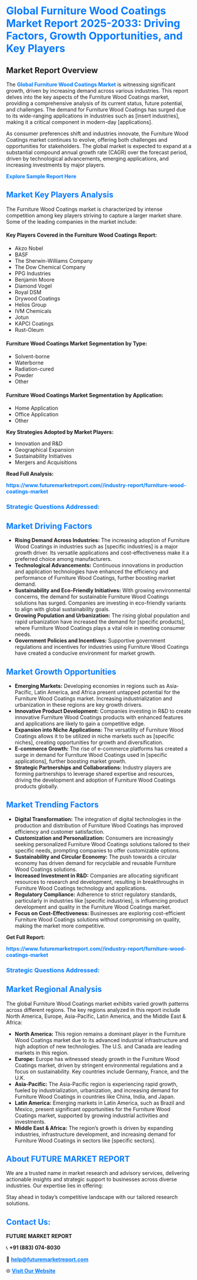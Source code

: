 <h1 style="color: #007BFF;">Global Furniture Wood Coatings Market Report 2025-2033: Driving Factors, Growth Opportunities, and Key Players</h1>

<section id="overview">
<h2>Market Report Overview</h2>
<p>The <a href="https://www.futuremarketreport.com//industry-report/furniture-wood-coatings-market" style="color: #007BFF; text-decoration: none;"><strong>Global Furniture Wood Coatings Market</strong></a> is witnessing significant growth, driven by increasing demand across various industries. This report delves into the key aspects of the Furniture Wood Coatings market, providing a comprehensive analysis of its current status, future potential, and challenges. The demand for Furniture Wood Coatings has surged due to its wide-ranging applications in industries such as [insert industries], making it a critical component in modern-day [applications].</p>
<p>As consumer preferences shift and industries innovate, the Furniture Wood Coatings market continues to evolve, offering both challenges and opportunities for stakeholders. The global market is expected to expand at a substantial compound annual growth rate (CAGR) over the forecast period, driven by technological advancements, emerging applications, and increasing investments by major players.</p>
</section>

<section id="overview">
<p><a href="https://www.futuremarketreport.com//request-sample/reportId=51621" style="color: #007BFF; text-decoration: none;"><strong>Explore Sample Report Here</strong></a></p>
</section>

<section id="key-players">
<h2 style="color: #007BFF;">Market Key Players Analysis</h2>
<p>The Furniture Wood Coatings market is characterized by intense competition among key players striving to capture a larger market share. Some of the leading companies in the market include:</p>
<h4>Key Players Covered in the Furniture Wood Coatings Report:</h4>
<ul><li>Akzo Nobel</li><li>BASF</li><li>The Sherwin-Williams Company</li><li>The Dow Chemical Company</li><li>PPG Industries</li><li>Benjamin Moore</li><li>Diamond Vogel</li><li>Royal DSM</li><li>Drywood Coatings</li><li>Helios Group</li><li>IVM Chemicals</li><li>Jotun</li><li>KAPCI Coatings</li><li>Rust-Oleum</li></ul>
<h4>Furniture Wood Coatings Market Segmentation by Type:</h4>
<ul><li>Solvent-borne</li><li>Waterborne</li><li>Radiation-cured</li><li>Powder</li><li>Other</li></ul>

<h4>Furniture Wood Coatings Market Segmentation by Application:</h4>
<ul><li>Home Application</li><li>Office Application</li><li>Other</li></ul>
<p><strong>Key Strategies Adopted by Market Players:</strong></p>
<ul>
<li>Innovation and R&D</li>
<li>Geographical Expansion</li>
<li>Sustainability Initiatives</li>
<li>Mergers and Acquisitions</li>
</ul>
</section>

<section>
<p><strong>Read Full Analysis: </strong></p><a href="https://www.futuremarketreport.com//industry-report/furniture-wood-coatings-market" style="color: #007BFF; text-decoration: none;"><strong>https://www.futuremarketreport.com//industry-report/furniture-wood-coatings-market</strong></a>
<h3 style="color: #007BFF;">Strategic Questions Addressed:</h3>
</section>

<section id="driving-factors">
<h2 style="color: #007BFF;">Market Driving Factors</h2>
<ul>
<li><strong>Rising Demand Across Industries:</strong> The increasing adoption of Furniture Wood Coatings in industries such as [specific industries] is a major growth driver. Its versatile applications and cost-effectiveness make it a preferred choice among manufacturers.</li>
<li><strong>Technological Advancements:</strong> Continuous innovations in production and application technologies have enhanced the efficiency and performance of Furniture Wood Coatings, further boosting market demand.</li>
<li><strong>Sustainability and Eco-Friendly Initiatives:</strong> With growing environmental concerns, the demand for sustainable Furniture Wood Coatings solutions has surged. Companies are investing in eco-friendly variants to align with global sustainability goals.</li>
<li><strong>Growing Population and Urbanization:</strong> The rising global population and rapid urbanization have increased the demand for [specific products], where Furniture Wood Coatings plays a vital role in meeting consumer needs.</li>
<li><strong>Government Policies and Incentives:</strong> Supportive government regulations and incentives for industries using Furniture Wood Coatings have created a conducive environment for market growth.</li>
</ul>
</section>

<section id="growth-opportunities">
<h2 style="color: #007BFF;">Market Growth Opportunities</h2>
<ul>
<li><strong>Emerging Markets:</strong> Developing economies in regions such as Asia-Pacific, Latin America, and Africa present untapped potential for the Furniture Wood Coatings market. Increasing industrialization and urbanization in these regions are key growth drivers.</li>
<li><strong>Innovative Product Development:</strong> Companies investing in R&D to create innovative Furniture Wood Coatings products with enhanced features and applications are likely to gain a competitive edge.</li>
<li><strong>Expansion into Niche Applications:</strong> The versatility of Furniture Wood Coatings allows it to be utilized in niche markets such as [specific niches], creating opportunities for growth and diversification.</li>
<li><strong>E-commerce Growth:</strong> The rise of e-commerce platforms has created a surge in demand for Furniture Wood Coatings used in [specific applications], further boosting market growth.</li>
<li><strong>Strategic Partnerships and Collaborations:</strong> Industry players are forming partnerships to leverage shared expertise and resources, driving the development and adoption of Furniture Wood Coatings products globally.</li>
</ul>
</section>

<section id="trending-factors">
<h2 style="color: #007BFF;">Market Trending Factors</h2>
<ul>
<li><strong>Digital Transformation:</strong> The integration of digital technologies in the production and distribution of Furniture Wood Coatings has improved efficiency and customer satisfaction.</li>
<li><strong>Customization and Personalization:</strong> Consumers are increasingly seeking personalized Furniture Wood Coatings solutions tailored to their specific needs, prompting companies to offer customizable options.</li>
<li><strong>Sustainability and Circular Economy:</strong> The push towards a circular economy has driven demand for recyclable and reusable Furniture Wood Coatings solutions.</li>
<li><strong>Increased Investment in R&D:</strong> Companies are allocating significant resources to research and development, resulting in breakthroughs in Furniture Wood Coatings technology and applications.</li>
<li><strong>Regulatory Compliance:</strong> Adherence to strict regulatory standards, particularly in industries like [specific industries], is influencing product development and quality in the Furniture Wood Coatings market.</li>
<li><strong>Focus on Cost-Effectiveness:</strong> Businesses are exploring cost-efficient Furniture Wood Coatings solutions without compromising on quality, making the market more competitive.</li>
</ul>
</section>

<section>
<p><strong>Get Full Report: </strong></p><a href="https://www.futuremarketreport.com//industry-report/furniture-wood-coatings-market" style="color: #007BFF; text-decoration: none;"><strong>https://www.futuremarketreport.com//industry-report/furniture-wood-coatings-market</strong></a>
<h3 style="color: #007BFF;">Strategic Questions Addressed:</h3>
</section>


<section id="regional-analysis">
<h2 style="color: #007BFF;">Market Regional Analysis</h2>
<p>The global Furniture Wood Coatings market exhibits varied growth patterns across different regions. The key regions analyzed in this report include North America, Europe, Asia-Pacific, Latin America, and the Middle East & Africa:</p>
<ul>
<li><strong>North America:</strong> This region remains a dominant player in the Furniture Wood Coatings market due to its advanced industrial infrastructure and high adoption of new technologies. The U.S. and Canada are leading markets in this region.</li>
<li><strong>Europe:</strong> Europe has witnessed steady growth in the Furniture Wood Coatings market, driven by stringent environmental regulations and a focus on sustainability. Key countries include Germany, France, and the U.K.</li>
<li><strong>Asia-Pacific:</strong> The Asia-Pacific region is experiencing rapid growth, fueled by industrialization, urbanization, and increasing demand for Furniture Wood Coatings in countries like China, India, and Japan.</li>
<li><strong>Latin America:</strong> Emerging markets in Latin America, such as Brazil and Mexico, present significant opportunities for the Furniture Wood Coatings market, supported by growing industrial activities and investments.</li>
<li><strong>Middle East & Africa:</strong> The region’s growth is driven by expanding industries, infrastructure development, and increasing demand for Furniture Wood Coatings in sectors like [specific sectors].</li>
</ul>
</section>

<footer>
<h2 style="color: #007BFF;">About FUTURE MARKET REPORT</h2>
<p>We are a trusted name in market research and advisory services, delivering actionable insights and strategic support to businesses across diverse industries. Our expertise lies in offering:</p>

<p>Stay ahead in today’s competitive landscape with our tailored research solutions.</p>

<h2 style="color: #007BFF;">Contact Us:</h2>
<p><strong>FUTURE MARKET REPORT</strong></p>
<p>📞 <strong>+91 (883) 074-8030</strong></p>
<p>📧 <strong><a href="mailto:help@futuremarketreport.com" style="color: #007BFF;">help@futuremarketreport.com</a></strong></p>
<p>🌐 <strong><a href="https://www.futuremarketreport.com/" style="color: #007BFF;">Visit Our Website</a></strong></p>
</footer>